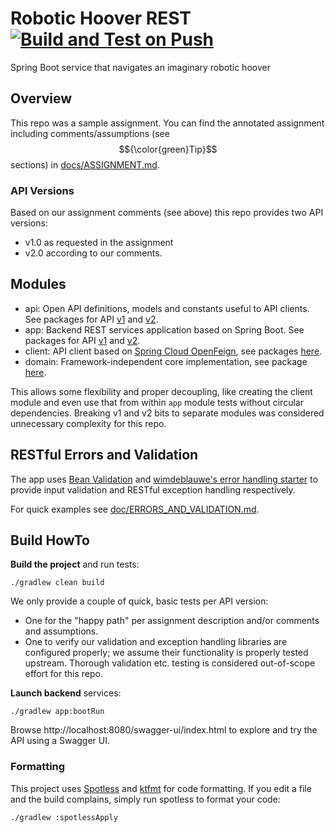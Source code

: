 # Robotic Hoover REST [![Build and Test on Push](https://github.com/manosbatsis/robotic-hoover-rest/actions/workflows/build.yml/badge.svg)](https://github.com/manosbatsis/robotic-hoover-rest/actions/workflows/build.yml)

Spring Boot service that navigates an imaginary robotic hoover

## Overview

This repo was a sample assignment. You can find the annotated assignment 
including comments/assumptions (see $${\color{green}Tip}$$ sections) in [docs/ASSIGNMENT.md](doc/ASSIGNMENT.md).

### API Versions

Based on our assignment comments (see above) this repo provides two API versions:

- v1.0 as requested in the assignment
- v2.0 according to our comments.

## Modules

- api: Open API definitions, models and constants useful to API clients. 
  See packages for API [v1](api/src/main/kotlin/com/github/manosbatsis/robotichooverrest/api/instruction/v1) 
  and [v2](api/src/main/kotlin/com/github/manosbatsis/robotichooverrest/api/instruction/v2).
- app: Backend REST services application based on Spring Boot. See packages for API 
  [v1](app/src/main/kotlin/com/github/manosbatsis/robotichooverrest/app/instruction/v1) 
  and [v2](app/src/main/kotlin/com/github/manosbatsis/robotichooverrest/app/instruction/v2).
- client: API client based on [Spring Cloud OpenFeign](https://spring.io/projects/spring-cloud-openfeign), 
  see packages [here](client/src/main/kotlin/com/github/manosbatsis/robotichooverrest/client/instruction).
- domain: Framework-independent core implementation, see package [here](domain/src/main/kotlin/com/github/manosbatsis/robotichooverrest/domain/instruction).

This allows some flexibility and proper decoupling, like creating the client module and even use that from within 
`app` module tests without circular dependencies. Breaking v1 and v2 bits to separate modules was considered 
unnecessary complexity for this repo.

## RESTful Errors and Validation

The app uses [Bean Validation](https://beanvalidation.org/)
and [wimdeblauwe's error handling starter](https://wimdeblauwe.github.io/error-handling-spring-boot-starter/current/) 
to provide input validation and RESTful exception handling respectively. 

For quick examples see [doc/ERRORS_AND_VALIDATION.md](doc/ERRORS_AND_VALIDATION.md).

## Build HowTo

**Build the project** and run tests:

	./gradlew clean build

We only provide a couple of quick, basic tests per API version:

- One for the "happy path" per assignment description and/or comments and assumptions.
- One to verify our validation and exception handling libraries are configured properly; 
  we assume their functionality is properly tested upstream. Thorough validation etc. testing 
  is considered out-of-scope effort for this repo.

**Launch backend** services:

	./gradlew app:bootRun

Browse http://localhost:8080/swagger-ui/index.html to explore and try the API using a Swagger UI.

### Formatting

This project uses [Spotless](https://github.com/diffplug/spotless?tab=readme-ov-file#-spotless-keep-your-code-spotless) 
and [ktfmt](https://facebook.github.io/ktfmt/) for code formatting. If you edit a file and the build complains, simply 
run spotless to format your code:

    ./gradlew :spotlessApply